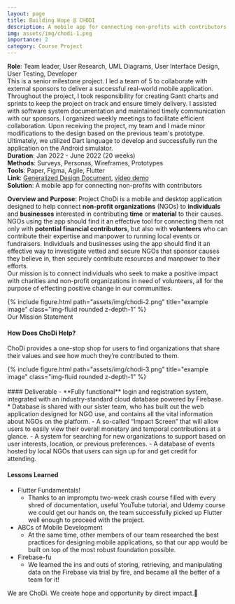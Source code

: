 ```yaml
---
layout: page
title: Building Hope @ CHODI
description: A mobile app for connecting non-profits with contributors
img: assets/img/chodi-1.png
importance: 2
category: Course Project
---
```


**Role**: Team leader, User Research, UML Diagrams, User Interface Design, User Testing, Developer  
This is a senior milestone project. I led a team of 5 to collaborate with external sponsors to deliver a successful real-world mobile application. Throughout the project, I took responsibility for creating Gantt charts and sprints to keep the project on track and ensure timely delivery. I assisted with software system documentation and maintained timely communication with our sponsors. I organized weekly meetings to facilitate efficient collaboration. Upon receiving the project, my team and I made minor modifications to the design based on the previous team's prototype. Ultimately, we utilized Dart language to develop and successfully run the application on the Android simulator.  
**Duration**: Jan 2022 - June 2022 (20 weeks)  
**Methods**: Surveys, Personas, Wireframes, Prototypes  
**Tools**: Paper, Figma, Agile, Flutter  
**Link**: [Generalized Design Document](https://drive.google.com/file/d/1BZJljvzQfridAhz0hg3hogiDDP8UfPud/view?usp=sharing), [video demo](https://youtu.be/9nQ2TJmYZyQ)  
**Solution**: A mobile app for connecting non-profits with contributors  

**Overview and Purpose**:
Project ChoDi is a mobile and desktop application designed to help connect __non-profit organizations__ (NGOs) to __individuals__ and __businesses__ interested in contributing __time__ or __material__ to their causes. NGOs using the app should find it an effective tool for connecting them not only with __potential financial contributors__, but also with __volunteers__ who can contribute their expertise and manpower to running local events or fundraisers. Individuals and businesses using the app should find it an effective way to investigate vetted and secure NGOs that sponsor causes they believe in, then securely contribute resources and manpower to their efforts.  
Our mission is to connect individuals who seek to make a positive impact with charities and non-profit organizations in need of volunteers, all for the purpose of effecting positive change in our communities.
<div class="row">
    <div class="col-sm mt-3 mt-md-0">
        {% include figure.html path="assets/img/chodi-2.png" title="example image" class="img-fluid rounded z-depth-1" %}
    </div>
</div>
<div class="caption">
    Our Mission Statement
</div>

#### How Does ChoDi Help?
ChoDi provides a one-stop shop for users to find organizations that share their values and see how much they’re contributed to them.
<div class="row">
    <div class="col-sm mt-3 mt-md-0">
        {% include figure.html path="assets/img/chodi-3.png" title="example image" class="img-fluid rounded z-depth-1" %}
    </div>
</div>

<br>
#### Deliverable
- **Fully functional** login and registration system, integrated with an industry-standard cloud database powered by Firebase.
  * Database is shared with our sister team, who has built out the web application designed for NGO use, and contains all the vital information about NGOs on the platform.
- A so-called “Impact Screen” that will allow users to easily view their overall monetary and temporal contributions at a glance.
- A system for searching for new organizations to support based on user interests, location, or previous preferences.
- A database of events hosted by local NGOs that users can sign up for and get credit for attending.

#### Lessons Learned
- Flutter Fundamentals!
  * Thanks to an impromptu two-week crash course filled with every shred of documentation, useful YouTube tutorial, and Udemy course we could get our hands on, the team successfully picked up Flutter well enough to proceed with the project.  
- ABCs of Mobile Development
  * At the same time, other members of our team researched the best practices for designing mobile applications, so that our app would be built on top of the most robust foundation possible.
- Firebase-fu
  * We learned the ins and outs of storing, retrieving, and manipulating data on the Firebase via trial by fire, and became all the better of a team for it!

We are ChoDi. We create hope and opportunity by direct impact.:rainbow:
